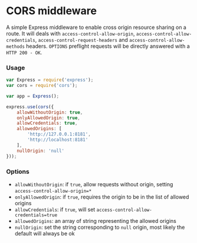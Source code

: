 # CORS middleware

A simple Express middleware to enable cross origin resource sharing on a route. It will deals with `access-control-allow-origin`, `access-control-allow-credentials`, `access-control-request-headers` and `access-control-allow-methods` headers. `OPTIONS` preflight requests will be directly answered with a `HTTP 200 - OK`.

### Usage

```javascript
var Express = require('express');
var cors = require('cors');

var app = Express();

express.use(cors({
    allowWithoutOrigin: true,
    onlyAllowedOrigin: true,
    allowCredentials: true,
	allowedOrigins: [
		'http://127.0.0.1:8181',
		'http://localhost:8181'
	],
	nullOrigin: 'null'
}));
```

### Options
- `allowWithoutOrigin`: if `true`, allow requests without origin, setting `access-control-allow-origin=*`
- `onlyAllowedOrigin`: if `true`, requires the origin to be in the list of allowed origins
- `allowCredentials`: if `true`, will set `access-control-allow-credentials=true`
- `allowedOrigins`: an array of string representing the allowed origins
- `nullOrigin`: set the string corresponding to `null` origin, most likely the default will always be ok
